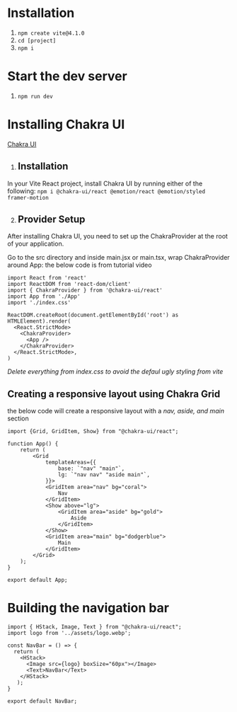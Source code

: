 # Installation
1. `npm create vite@4.1.0`
2. `cd [project]`
3. `npm i`


# Start the dev server
1. `npm run dev`


# Installing Chakra UI
[Chakra UI](https://chakra-ui.com/getting-started/vite-guide)
1. ## Installation
In your Vite React project, install Chakra UI by running either of the following:
`npm i @chakra-ui/react @emotion/react @emotion/styled framer-motion`

2. ## Provider Setup
After installing Chakra UI, you need to set up the ChakraProvider at the root of your application.

Go to the src directory and inside main.jsx or main.tsx, wrap ChakraProvider around App:
the below code is from tutorial video

```
import React from 'react'
import ReactDOM from 'react-dom/client'
import { ChakraProvider } from '@chakra-ui/react'
import App from './App'
import './index.css'

ReactDOM.createRoot(document.getElementById('root') as HTMLElement).render(
  <React.StrictMode>
    <ChakraProvider>
      <App />
    </ChakraProvider>
  </React.StrictMode>,
)
```

*Delete everything from index.css to avoid the defaul ugly styling from vite*


## Creating a responsive layout using Chakra Grid
the below code will create a responsive layout with a *nav, aside, and main* section

```
import {Grid, GridItem, Show} from "@chakra-ui/react";

function App() {
	return (
		<Grid
			templateAreas={{
				base: `"nav" "main"`,
				lg: `"nav nav" "aside main"`,
			}}>
			<GridItem area="nav" bg="coral">
				Nav
			</GridItem>
			<Show above="lg">
				<GridItem area="aside" bg="gold">
					Aside
				</GridItem>
			</Show>
			<GridItem area="main" bg="dodgerblue">
				Main
			</GridItem>
		</Grid>
	);
}

export default App;
```


# Building the navigation bar
```
import { HStack, Image, Text } from "@chakra-ui/react";
import logo from '../assets/logo.webp';
 
const NavBar = () => {
  return ( 
    <HStack>
      <Image src={logo} boxSize="60px"></Image>
      <Text>NavBar</Text>
    </HStack>
   );
}
 
export default NavBar;
```

